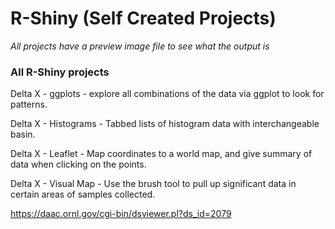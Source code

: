 # R-Shiny (Self Created Projects)

<i> All projects have a preview image file to see what the output is </i>

### All R-Shiny projects ###

Delta X - ggplots - explore all combinations of the data via ggplot to look for patterns.

Delta X - Histograms - Tabbed lists of histogram data with interchangeable basin.

Delta X - Leaflet - Map coordinates to a world map, and give summary of data when clicking on the points.

Delta X - Visual Map - Use the brush tool to pull up significant data in certain areas of samples collected.

https://daac.ornl.gov/cgi-bin/dsviewer.pl?ds_id=2079
